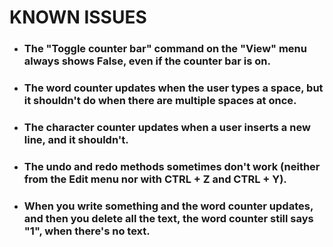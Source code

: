 # **KNOWN ISSUES**

- ### The "Toggle counter bar" command on the "View" menu always shows False, even if the counter bar is on.

- ### The word counter updates when the user types a space, but it shouldn't do when there are multiple spaces at once.

- ### The character counter updates when a user inserts a new line, and it shouldn't.

- ### The undo and redo methods sometimes don't work (neither from the Edit menu nor with CTRL + Z and CTRL + Y).

- ### When you write something and the word counter updates, and then you delete all the text, the word counter still says "1", when there's no text.